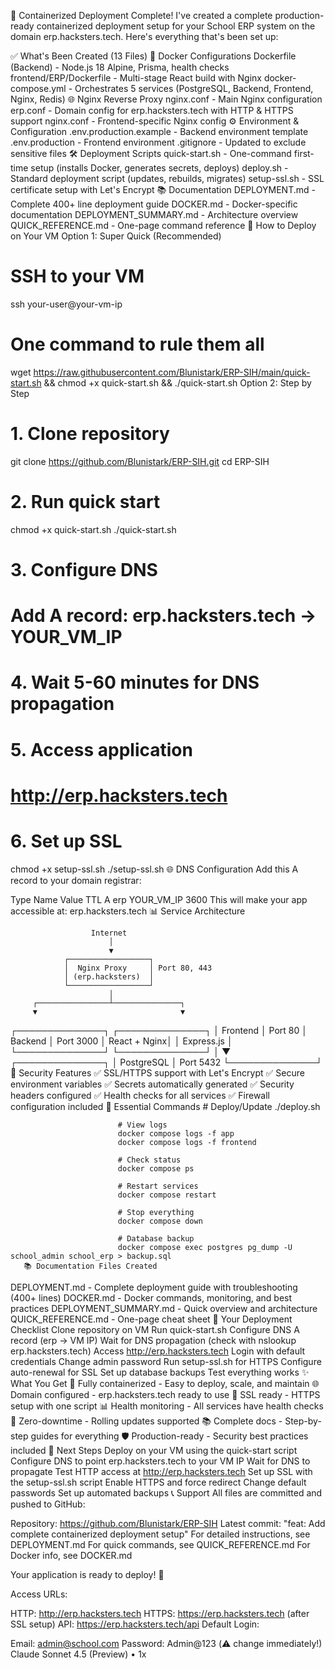 🎉 Containerized Deployment Complete!
I've created a complete production-ready containerized deployment setup for your School ERP system on the domain erp.hacksters.tech. Here's everything that's been set up:

✅ What's Been Created (13 Files)
🐳 Docker Configurations
Dockerfile (Backend) - Node.js 18 Alpine, Prisma, health checks
frontend/ERP/Dockerfile - Multi-stage React build with Nginx
docker-compose.yml - Orchestrates 5 services (PostgreSQL, Backend, Frontend, Nginx, Redis)
🌐 Nginx Reverse Proxy
nginx.conf - Main Nginx configuration
erp.conf - Domain config for erp.hacksters.tech with HTTP & HTTPS support
nginx.conf - Frontend-specific Nginx config
⚙️ Environment & Configuration
.env.production.example - Backend environment template
.env.production - Frontend environment
.gitignore - Updated to exclude sensitive files
🛠️ Deployment Scripts
quick-start.sh - One-command first-time setup (installs Docker, generates secrets, deploys)
deploy.sh - Standard deployment script (updates, rebuilds, migrates)
setup-ssl.sh - SSL certificate setup with Let's Encrypt
📚 Documentation
DEPLOYMENT.md - Complete 400+ line deployment guide
DOCKER.md - Docker-specific documentation
DEPLOYMENT_SUMMARY.md - Architecture overview
QUICK_REFERENCE.md - One-page command reference
🚀 How to Deploy on Your VM
Option 1: Super Quick (Recommended)
# SSH to your VM
ssh your-user@your-vm-ip

# One command to rule them all
wget https://raw.githubusercontent.com/Blunistark/ERP-SIH/main/quick-start.sh && chmod +x quick-start.sh && ./quick-start.sh
Option 2: Step by Step
# 1. Clone repository
git clone https://github.com/Blunistark/ERP-SIH.git
cd ERP-SIH

# 2. Run quick start
chmod +x quick-start.sh
./quick-start.sh

# 3. Configure DNS
# Add A record: erp.hacksters.tech -> YOUR_VM_IP

# 4. Wait 5-60 minutes for DNS propagation

# 5. Access application
# http://erp.hacksters.tech

# 6. Set up SSL
chmod +x setup-ssl.sh
./setup-ssl.sh
🌐 DNS Configuration
Add this A record to your domain registrar:

Type	Name	Value	TTL
A	erp	YOUR_VM_IP	3600
This will make your app accessible at: erp.hacksters.tech
📊 Service Architecture


                      Internet
                          │
                          ▼
                ┌──────────────────┐
                │  Nginx Proxy     │ Port 80, 443
                │ (erp.hacksters)  │
                └──────────────────┘
                          │
         ┌────────────────┴───────────────┐
         ▼                                ▼
┌──────────────┐                 ┌──────────────┐
│   Frontend   │ Port 80         │   Backend    │ Port 3000
│ React + Nginx│                 │  Express.js  │
└──────────────┘                 └──────────────┘
                                         │
                                         ▼
                                ┌──────────────┐
                                │  PostgreSQL  │ Port 5432
                                └──────────────┘
 🔐 Security Features
✅ SSL/HTTPS support with Let's Encrypt
✅ Secure environment variables
✅ Secrets automatically generated
✅ Security headers configured
✅ Health checks for all services
✅ Firewall configuration included
📝 Essential Commands
                            # Deploy/Update
                            ./deploy.sh
                            
                            # View logs
                            docker compose logs -f app
                            docker compose logs -f frontend
                            
                            # Check status
                            docker compose ps
                            
                            # Restart services
                            docker compose restart
                            
                            # Stop everything
                            docker compose down
                            
                            # Database backup
                            docker compose exec postgres pg_dump -U school_admin school_erp > backup.sql                  
       📚 Documentation Files Created
DEPLOYMENT.md - Complete deployment guide with troubleshooting (400+ lines)
DOCKER.md - Docker commands, monitoring, and best practices
DEPLOYMENT_SUMMARY.md - Quick overview and architecture
QUICK_REFERENCE.md - One-page cheat sheet
🎯 Your Deployment Checklist
 Clone repository on VM
 Run quick-start.sh
 Configure DNS A record (erp -> VM IP)
 Wait for DNS propagation (check with nslookup erp.hacksters.tech)
 Access http://erp.hacksters.tech
 Login with default credentials
 Change admin password
 Run setup-ssl.sh for HTTPS
 Configure auto-renewal for SSL
 Set up database backups
 Test everything works
✨ What You Get
🐳 Fully containerized - Easy to deploy, scale, and maintain
🌐 Domain configured - erp.hacksters.tech ready to use
🔐 SSL ready - HTTPS setup with one script
📊 Health monitoring - All services have health checks
🔄 Zero-downtime - Rolling updates supported
📚 Complete docs - Step-by-step guides for everything
🛡️ Production-ready - Security best practices included
🚀 Next Steps
Deploy on your VM using the quick-start script
Configure DNS to point erp.hacksters.tech to your VM IP
Wait for DNS to propagate
Test HTTP access at http://erp.hacksters.tech
Set up SSL with the setup-ssl.sh script
Enable HTTPS and force redirect
Change default passwords
Set up automated backups
📞 Support
All files are committed and pushed to GitHub:

Repository: https://github.com/Blunistark/ERP-SIH
Latest commit: "feat: Add complete containerized deployment setup"
For detailed instructions, see DEPLOYMENT.md
For quick commands, see QUICK_REFERENCE.md
For Docker info, see DOCKER.md

Your application is ready to deploy! 🎉

Access URLs:

HTTP: http://erp.hacksters.tech
HTTPS: https://erp.hacksters.tech (after SSL setup)
API: https://erp.hacksters.tech/api
Default Login:

Email: admin@school.com
Password: Admin@123 (⚠️ change immediately!)
Claude Sonnet 4.5 (Preview) • 1x
      